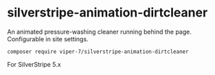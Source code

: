 # silverstripe-animation-dirtcleaner

An animated pressure-washing cleaner running behind the page. Configurable in site settings.

```
composer require viper-7/silverstripe-animation-dirtcleaner
```

For SilverStripe 5.x
